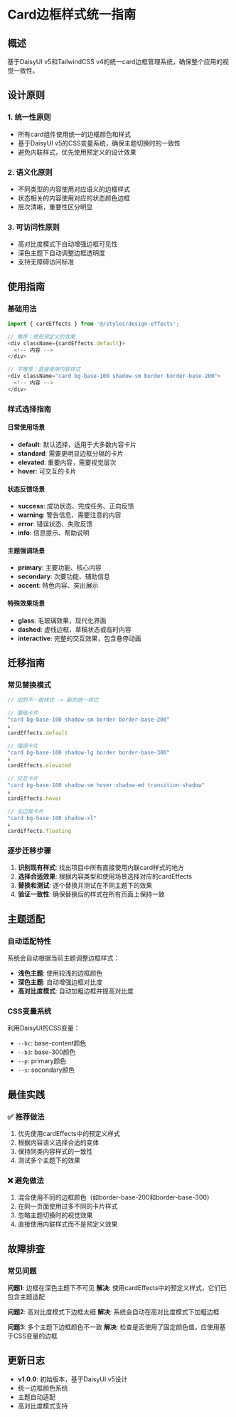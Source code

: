 # Card边框样式统一指南

## 概述
基于DaisyUI v5和TailwindCSS v4的统一card边框管理系统，确保整个应用的视觉一致性。

## 设计原则

### 1. 统一性原则
- 所有card组件使用统一的边框颜色和样式
- 基于DaisyUI v5的CSS变量系统，确保主题切换时的一致性
- 避免内联样式，优先使用预定义的设计效果

### 2. 语义化原则
- 不同类型的内容使用对应语义的边框样式
- 状态相关的内容使用对应的状态颜色边框
- 层次清晰，重要性区分明显

### 3. 可访问性原则
- 高对比度模式下自动增强边框可见性
- 深色主题下自动调整边框透明度
- 支持无障碍访问标准

## 使用指南

### 基础用法

```typescript
import { cardEffects } from '@/styles/design-effects';

// 推荐：使用预定义的效果
<div className={cardEffects.default}>
  <!-- 内容 -->
</div>

// 不推荐：直接使用内联样式
<div className="card bg-base-100 shadow-sm border border-base-200">
  <!-- 内容 -->
</div>
```

### 样式选择指南

#### 日常使用场景

- **default**: 默认选择，适用于大多数内容卡片
- **standard**: 需要更明显边框分隔的卡片
- **elevated**: 重要内容，需要视觉层次
- **hover**: 可交互的卡片

#### 状态反馈场景

- **success**: 成功状态、完成任务、正向反馈
- **warning**: 警告信息、需要注意的内容
- **error**: 错误状态、失败反馈
- **info**: 信息提示、帮助说明

#### 主题强调场景

- **primary**: 主要功能、核心内容
- **secondary**: 次要功能、辅助信息
- **accent**: 特色内容、突出展示

#### 特殊效果场景

- **glass**: 毛玻璃效果，现代化界面
- **dashed**: 虚线边框，草稿状态或临时内容
- **interactive**: 完整的交互效果，包含悬停动画

## 迁移指南

### 常见替换模式

```typescript
// 旧的不一致样式 -> 新的统一样式

// 基础卡片
"card bg-base-100 shadow-sm border border-base-200"
↓
cardEffects.default

// 强调卡片
"card bg-base-100 shadow-lg border border-base-300"
↓
cardEffects.elevated

// 交互卡片
"card bg-base-100 shadow-sm hover:shadow-md transition-shadow"
↓
cardEffects.hover

// 无边框卡片
"card bg-base-100 shadow-xl"
↓
cardEffects.floating
```

### 逐步迁移步骤

1. **识别现有样式**: 找出项目中所有直接使用内联card样式的地方
2. **选择合适效果**: 根据内容类型和使用场景选择对应的cardEffects
3. **替换和测试**: 逐个替换并测试在不同主题下的效果
4. **验证一致性**: 确保替换后的样式在所有页面上保持一致

## 主题适配

### 自动适配特性

系统会自动根据当前主题调整边框样式：

- **浅色主题**: 使用较浅的边框颜色
- **深色主题**: 自动增强边框对比度
- **高对比度模式**: 自动加粗边框并提高对比度

### CSS变量系统

利用DaisyUI的CSS变量：
- `--bc`: base-content颜色
- `--b3`: base-300颜色
- `--p`: primary颜色
- `--s`: secondary颜色

## 最佳实践

### ✅ 推荐做法

1. 优先使用cardEffects中的预定义样式
2. 根据内容语义选择合适的变体
3. 保持同类内容样式的一致性
4. 测试多个主题下的效果

### ❌ 避免做法

1. 混合使用不同的边框颜色（如border-base-200和border-base-300）
2. 在同一页面使用过多不同的卡片样式
3. 忽略主题切换时的视觉效果
4. 直接使用内联样式而不是预定义效果

## 故障排查

### 常见问题

**问题1**: 边框在深色主题下不可见
**解决**: 使用cardEffects中的预定义样式，它们已包含主题适配

**问题2**: 高对比度模式下边框太细
**解决**: 系统会自动在高对比度模式下加粗边框

**问题3**: 多个主题下边框颜色不一致
**解决**: 检查是否使用了固定颜色值，应使用基于CSS变量的边框

## 更新日志

- **v1.0.0**: 初始版本，基于DaisyUI v5设计
- 统一边框颜色系统
- 主题自动适配
- 高对比度模式支持